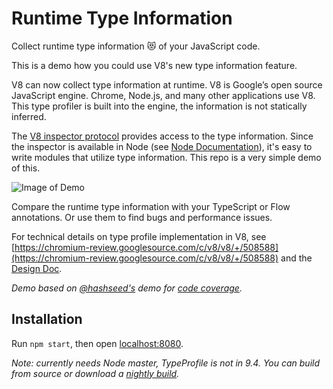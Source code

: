 
# Runtime Type Information

Collect runtime type information 😻 of your JavaScript code.

This is a demo how you could use V8's new type information feature.

V8 can now collect type information at runtime. V8 is Google’s open source JavaScript engine. Chrome, Node.js, and many other applications use V8. This type profiler is built into the engine, the information is not statically inferred.

The [V8 inspector protocol](https://chromedevtools.github.io/devtools-protocol/v8/Profiler/#method-startTypeProfile) provides access to the type information. Since the inspector is available in Node (see [Node Documentation](https://nodejs.org/dist/latest-v8.x/docs/api/inspector.html)), it's easy to write modules that utilize type information. This repo is a very simple demo of this.

![Image of Demo](https://raw.githubusercontent.com/fhinkel/type-profile/master/images/demo.png)

Compare the runtime type information with your TypeScript or Flow annotations. Or use 
them to find bugs and performance issues. 

For technical details on type profile implementation in V8, see [https://chromium-review.googlesource.com/c/v8/v8/+/508588](https://chromium-review.googlesource.com/c/v8/v8/+/508588) and the [Design Doc](https://docs.google.com/document/d/1JY7pUCAk8gegyi6UkIdln6j_AeJqQucZg92advaMJY4/edit?usp=sharing).

*Demo based on [@hashseed's](https://github.com/hashseed) demo for [code coverage](https://github.com/hashseed/node-coverage-demo).*

## Installation 
Run `npm start`, then open [localhost:8080](http://localhost:8080). 

*Note: currently needs Node master, TypeProfile is not in 9.4. You can build from source or download a [nightly build](https://nodejs.org/download/nightly/).* 
